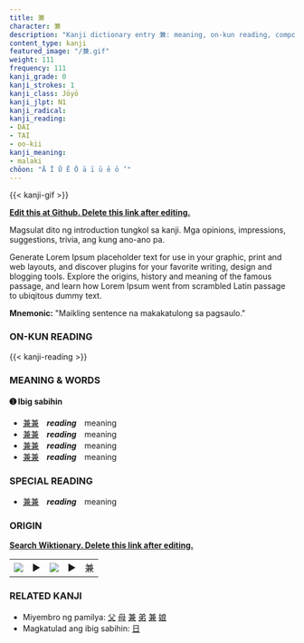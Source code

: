 ```yaml
---
title: 兼
character: 兼
description: "Kanji dictionary entry 兼: meaning, on-kun reading, compounds, origin, related kanji"
content_type: kanji
featured_image: "/兼.gif"
weight: 111
frequency: 111
kanji_grade: 0
kanji_strokes: 1
kanji_class: Jōyō
kanji_jlpt: N1
kanji_radical: 
kanji_reading: 
- DAI
- TAI
- oo-kii
kanji_meaning:
- malaki
chōon: "Ā Ī Ū Ē Ō ā ī ū ē ō ’"
---
```

[//]: # (Don't edit the line below. Kanji animated GIF code is automatically generated.)
{{< kanji-gif >}}

[//]: # (Edit below this line.)

**[Edit this at Github. Delete this link after editing.](https://github.com/tim0g/tim/tree/main/content/kanji/兼/index.md)**

Magsulat dito ng introduction tungkol sa kanji. Mga opinions, impressions, suggestions, trivia, ang kung ano-ano pa.

Generate Lorem Ipsum placeholder text for use in your graphic, print and web layouts, and discover plugins for your favorite writing, design and blogging tools. Explore the origins, history and meaning of the famous passage, and learn how Lorem Ipsum went from scrambled Latin passage to ubiqitous dummy text.
 
**Mnemonic:** "Maikling sentence na makakatulong sa pagsaulo."

### ON-KUN READING

[//]: # (Don't edit the line below. ON-KUN READING code is automatically generated.)
{{< kanji-reading >}}

### MEANING & WORDS

#### ➊ **Ibig sabihin**
  - [兼](../兼)[兼](../兼)　***reading***　meaning
  - [兼](../兼)[兼](../兼)　***reading***　meaning
  - [兼](../兼)[兼](../兼)　***reading***　meaning
  - [兼](../兼)[兼](../兼)　***reading***　meaning

### SPECIAL READING
  - [兼](../兼)[兼](../兼)　***reading***　meaning

### ORIGIN

**[Search Wiktionary. Delete this link after editing.](https://wiktionary.org/wiki/兼)**
<table class="kanji-table"><tr><td>
<img src="60px-兼-bronze.svg.png">
</td><td>▶</td><td>
<img src="60px-兼-oracle.svg.png">
</td><td>▶</td>
<td class="kanji-origin">兼</td>
</tr></table>

### RELATED KANJI
- Miyembro ng pamilya: [父](../父) [母](../母) [兼](../兼) [弟](../弟) [兼](../兼) [娘](../娘)
- Magkatulad ang ibig sabihin: [日](../日)
